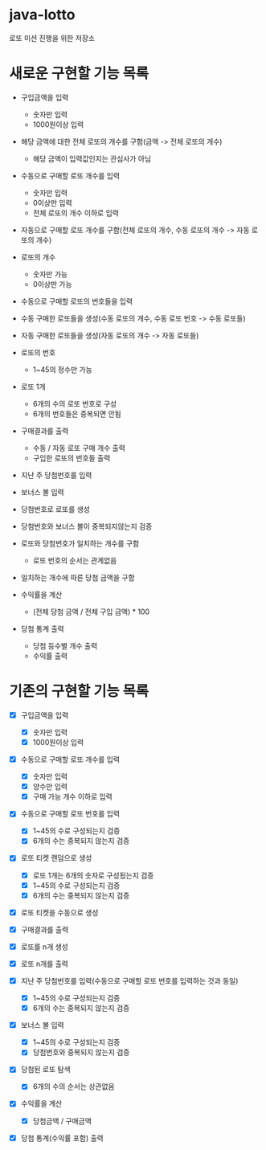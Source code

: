 # java-lotto
로또 미션 진행을 위한 저장소

# 새로운 구현할 기능 목록
- 구입금액을 입력
    - 숫자만 입력
    - 1000원이상 입력
    
- 해당 금액에 대한 전체 로또의 개수를 구함(금액 -> 전체 로또의 개수)
    - 해당 금액이 입력값인지는 관심사가 아님

- 수동으로 구매할 로또 개수를 입력
    - 숫자만 입력
    - 0이상만 입력
    - 전체 로또의 개수 이하로 입력
    
- 자동으로 구매할 로또 개수를 구함(전체 로또의 개수, 수동 로또의 개수 -> 자동 로또의 개수)

- 로또의 개수
    - 숫자만 가능
    - 0이상만 가능

- 수동으로 구매할 로또의 번호들을 입력

- 수동 구매한 로또들을 생성(수동 로또의 개수, 수동 로또 번호 -> 수동 로또들)

- 자동 구매한 로또들을 생성(자동 로또의 개수 -> 자동 로또들)

- 로또의 번호
    - 1~45의 정수만 가능
    
- 로또 1개
    - 6개의 수의 로또 번호로 구성
    - 6개의 번호들은 중복되면 안됨

- 구매결과를 출력
    - 수동 / 자동 로또 구매 개수 출력
    - 구입한 로또의 번호들 출력

- 지난 주 당첨번호를 입력

- 보너스 볼 입력

- 당첨번호로 로또를 생성

- 당첨번호와 보너스 볼이 중복되지않는지 검증

- 로또와 당첨번호가 일치하는 개수를 구함
    - 로또 번호의 순서는 관계없음
    
- 일치하는 개수에 따른 당첨 금액을 구함
    
- 수익률을 계산
    - (전체 당첨 금액 / 전체 구입 금액) * 100
    
- 당첨 통계 출력
    - 당첨 등수별 개수 출력
    - 수익률 출력

# 기존의 구현할 기능 목록
- [x] 구입금액을 입력
    - [x] 숫자만 입력
    - [x] 1000원이상 입력
    
- [x] 수동으로 구매할 로또 개수를 입력
    - [x] 숫자만 입력
    - [x] 양수만 입력
    - [x] 구매 가능 개수 이하로 입력
    
- [x] 수동으로 구매할 로또 번호를 입력
    - [x] 1~45의 수로 구성되는지 검증
    - [x] 6개의 수는 중복되지 않는지 검증
    
- [x] 로또 티켓 랜덤으로 생성
    - [x] 로또 1개는 6개의 숫자로 구성됬는지 검증
    - [x] 1~45의 수로 구성되는지 검증
    - [x] 6개의 수는 중복되지 않는지 검증
    
- [x] 로또 티켓을 수동으로 생성

- [x] 구매결과를 출력

- [x] 로또를 n개 생성

- [x] 로또 n개를 출력

- [x] 지난 주 당첨번호를 입력(수동으로 구매할 로또 번호를 입력하는 것과 동일)
    - [x] 1~45의 수로 구성되는지 검증
    - [x] 6개의 수는 중복되지 않는지 검증
    
- [x] 보너스 볼 입력
    - [x] 1~45의 수로 구성되는지 검증
    - [x] 당첨번호와 중복되지 않는지 검증
    
- [x] 당첨된 로또 탐색
    - [x] 6개의 수의 순서는 상관없음
    
- [x] 수익률을 계산
    - [x] 당첨금액 / 구매금액
    
- [x] 당첨 통계(수익률 포함) 출력
